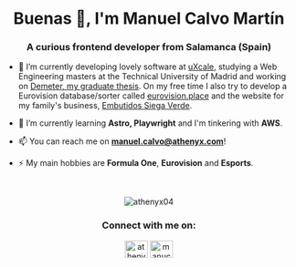 <!--
**Athenyx04/Athenyx04** is a ✨ _special_ ✨ repository because its `README.md` (this file) appears on your GitHub profile.

Here are some ideas to get you started:

- 🔭 I’m currently working on ...
- 🌱 I’m currently learning ...
- 👯 I’m looking to collaborate on ...
- 🤔 I’m looking for help with ...
- 💬 Ask me about ...
- 📫 How to reach me: ...
- 😄 Pronouns: ...
- ⚡ Fun fact: ...
-->

<h1 align="center">Buenas 👋, I'm Manuel Calvo Martín</h1>
<h3 align="center">A curious frontend developer from Salamanca (Spain)</h3>

- 🔭 I’m currently developing lovely software at [uXcale](https://www.uxcale.com/), studying a Web Engineering masters at the Technical University of Madrid and working on [Demeter, my graduate thesis](https://github.com/Athenyx04/DemeterLAB). On my free time I also try to develop a Eurovision database/sorter called [eurovision.place](https://www.eurovision.place/) and the website for my family's business, [Embutidos Siega Verde](https://github.com/Athenyx04/embutidos-siega-verde).

- 🌱 I’m currently learning **Astro, Playwright** and I'm tinkering with **AWS**.

- 📫 You can reach me on **manuel.calvo@athenyx.com**!

- ⚡ My main hobbies are **Formula One**, **Eurovision** and **Esports**.

<br />
<p align="center"><img src="https://github-readme-stats.vercel.app/api/top-langs?username=athenyx04&show_icons=true&locale=en&layout=compact" alt="athenyx04" /></p>

<h3 align="center">Connect with me on:</h3>
<p align="center">
<a href="https://twitter.com/athenyx04" target="blank"><img align="center" src="https://raw.githubusercontent.com/rahuldkjain/github-profile-readme-generator/master/src/images/icons/Social/twitter.svg" alt="athenyx04" height="30" width="40" /></a>
<a href="https://linkedin.com/in/manucalvom" target="blank"><img align="center" src="https://raw.githubusercontent.com/rahuldkjain/github-profile-readme-generator/master/src/images/icons/Social/linked-in-alt.svg" alt="manucalvom" height="30" width="40" /></a>
</p>
